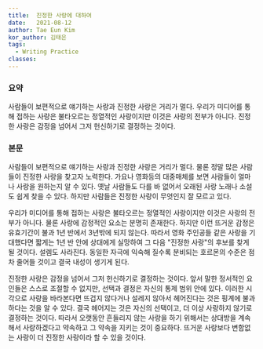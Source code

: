 ```yaml
---
title:  진정한 사랑에 대하여
date:   2021-08-12
author: Tae Eun Kim
kor_author: 김태은
tags:
  - Writing Practice
classes: 
---
```


### 요약
사람들이 보편적으로 얘기하는 사랑과 진정한 사랑은 거리가 멀다. 우리가 미디어를 통해 접하는 사랑은 불타오르는 정열적인 사랑이지만 이것은 사랑의 전부가 아니다. 진정한 사랑은 감정을 넘어서 그저 헌신하기로 결정하는 것이다.

### 본문
사람들이 보편적으로 얘기하는 사랑과 진정한 사랑은 거리가 멀다. 물론 정말 많은 사람들이 진정한 사랑을 찾고자 노력한다. 가요나 영화등의 대중매체를 보면 사람들이 얼마나 사랑을 원하는지 알 수 있다. 옛날 사람들도 다를 바 없어서 오래된 사랑 노래나 소설도 쉽게 찾을 수 있다. 하지만 사람들은 진정한 사랑이 무엇인지 잘 모르고 있다.

우리가 미디어를 통해 접하는 사랑은 불타오르는 정열적인 사랑이지만 이것은 사랑의 전부가 아니다. 물론 사랑에 감정적인 요소는 분명히 존재한다. 하지만 이런 뜨거운 감정은 유효기간이 불과 1년 반에서 3년밖에 되지 않는다. 따라서 영화 주인공들 같은 사랑을 기대했다면 짧게는 1년 반 안에 상대에게 실망하여 그 다음 "진정한 사랑"의 후보를 찾게 될 것이다. 설렘도 사라진다. 동일한 자극에 익숙해 질수록 분비되는 호르몬의 수준은 점차 줄어들 것이고 결국 내성이 생기게 된다.

진정한 사랑은 감정을 넘어서 그저 헌신하기로 결정하는 것이다. 앞서 말한 정서적인 요인들은 스스로 조절할 수 없지만, 선택과 결정은 자신의 통제 범위 안에 있다. 이러한 시각으로 사랑을 바라본다면 뜨겁지 않다거나 설레지 않아서 헤어진다는 것은 핑계에 불과하다는 것을 알 수 있다. 결국 헤어지는 것은 자신의 선택이고, 더 이상 사랑하지 않기로 결정하는 것이다. 따라서 오랫동안 흔들리지 않는 사랑을 하기 위해서는 상대방을 계속해서 사랑하겠다고 약속하고 그 약속을 지키는 것이 중요하다. 뜨거운 사랑보다 변함없는 사랑이 더 진정한 사랑이라 할 수 있을 것이다.